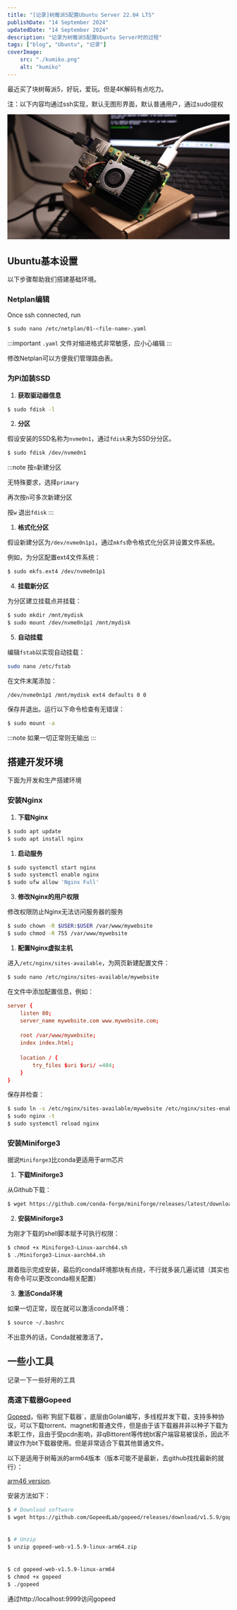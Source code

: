 ```yaml
---
title: "[记录]树莓派5配置Ubuntu Server 22.04 LTS"
publishDate: "14 September 2024"
updatedDate: "14 September 2024"
description: "记录为树莓派5配置Ubuntu Server时的过程"
tags: ["blog", "Ubuntu", "记录"]
coverImage:
    src: "./kumiko.png"
    alt: "kumiko"
---
```

最近买了块树莓派5，好玩，爱玩。但是4K解码有点吃力。

注：以下内容均通过ssh实现，默认无图形界面，默认普通用户，通过sudo提权

![Raspberry Pi 5](./pi-init.jpg)

## Ubuntu基本设置

以下步骤帮助我们搭建基础环境。

### Netplan编辑

Once ssh connected, run

```bash
$ sudo nano /etc/netplan/01-<file-name>.yaml
```

:::important
`.yaml` 文件对缩进格式非常敏感，应小心编辑
:::

修改Netplan可以方便我们管理路由表。

### 为Pi加装SSD

1. **获取驱动器信息**

```bash
$ sudo fdisk -l
```

2. **分区**

假设安装的SSD名称为`nvme0n1`，通过`fdisk`来为SSD分分区。

```bash
$ sudo fdisk /dev/nvme0n1
```

:::note
按`n`新建分区

无特殊要求，选择`primary`

再次按`n`可多次新建分区

按`w` 退出`fdisk`
:::
  
1. **格式化分区**

假设新建分区为`/dev/nvme0n1p1`，通过`mkfs`命令格式化分区并设置文件系统。

例如，为分区配置ext4文件系统：

```bash
$ sudo mkfs.ext4 /dev/nvme0n1p1
```

4. **挂载新分区**

为分区建立挂载点并挂载：

```bash
$ sudo mkdir /mnt/mydisk
$ sudo mount /dev/nvme0n1p1 /mnt/mydisk
```

5. **自动挂载**

编辑`fstab`以实现自动挂载：

```bash
sudo nano /etc/fstab
```

在文件末尾添加：

```text
/dev/nvme0n1p1 /mnt/mydisk ext4 defaults 0 0
```

保存并退出。运行以下命令检查有无错误：

```bash
$ sudo mount -a
```

:::note
如果一切正常则无输出
:::

## 搭建开发环境

下面为开发和生产搭建环境

### 安装Nginx

1. **下载Nginx**

```bash
$ sudo apt update
$ sudo apt install nginx
```

1. **启动服务**

```bash
$ sudo systemctl start nginx
$ sudo systemctl enable nginx
$ sudo ufw allow 'Nginx Full'
```

3. **修改Nginx的用户权限**

修改权限防止Nginx无法访问服务器的服务

```bash
$ sudo chown -R $USER:$USER /var/www/mywebsite
$ sudo chmod -R 755 /var/www/mywebsite
```

1. **配置Nginx虚拟主机**

进入`/etc/nginx/sites-available`，为网页新建配置文件：

```bash
$ sudo nano /etc/nginx/sites-available/mywebsite
```

在文件中添加配置信息，例如：

```conf
server {
    listen 80;
    server_name mywebsite.com www.mywebsite.com;

    root /var/www/mywebsite;
    index index.html;

    location / {
        try_files $uri $uri/ =404;
    }
}
```

保存并检查：

```bash
$ sudo ln -s /etc/nginx/sites-available/mywebsite /etc/nginx/sites-enabled/
$ sudo nginx -t
$ sudo systemctl reload nginx
```

### 安装Miniforge3

据说`Miniforge3`比conda更适用于arm芯片

1. **下载Miniforge3**

从Github下载：

```bash
$ wget https://github.com/conda-forge/miniforge/releases/latest/download/Miniforge3-Linux-aarch64.sh
```

2. **安装Miniforge3**

为刚才下载的shell脚本赋予可执行权限：

```bash
$ chmod +x Miniforge3-Linux-aarch64.sh
$ ./Miniforge3-Linux-aarch64.sh
```

跟着指示完成安装，最后的conda环境那块有点绕，不行就多装几遍试错（其实也有命令可以更改conda相关配置）

3. **激活Conda环境**

如果一切正常，现在就可以激活conda环境：

```bash
$ source ~/.bashrc
```

不出意外的话，Conda就被激活了。

## 一些小工具

记录一下一些好用的工具

### 高速下载器Gopeed

[Gopeed](https://github.com/GopeedLab/gopeed, "https://github.com/GopeedLab/gopeed")，俗称`狗屁下载器`，底层由Golan编写，多线程并发下载，支持多种协议，可以下载torrent、magnet和普通文件，但是由于该下载器并非以种子下载为本职工作，且由于受pcdn影响，非qBittorent等传统bt客户端容易被误杀，因此不建议作为bt下载器使用。但是非常适合下载其他普通文件。

以下是适用于树莓派的arm64版本（版本可能不是最新，去github找找最新的就行）：

[arm46 version](https://github.com/GopeedLab/gopeed/releases/download/v1.5.9/gopeed-web-v1.5.9-linux-arm64.zip, "Github release, click to download.").

安装方法如下：

```bash
$ # Download software
$ wget https://github.com/GopeedLab/gopeed/releases/download/v1.5.9/gopeed-web-v1.5.9-linux-arm64.zip


$ # Unzip
$ unzip gopeed-web-v1.5.9-linux-arm64.zip


$ cd gopeed-web-v1.5.9-linux-arm64
$ chmod +x gopeed
$ ./gopeed
```

通过http://localhost:9999访问gopeed
